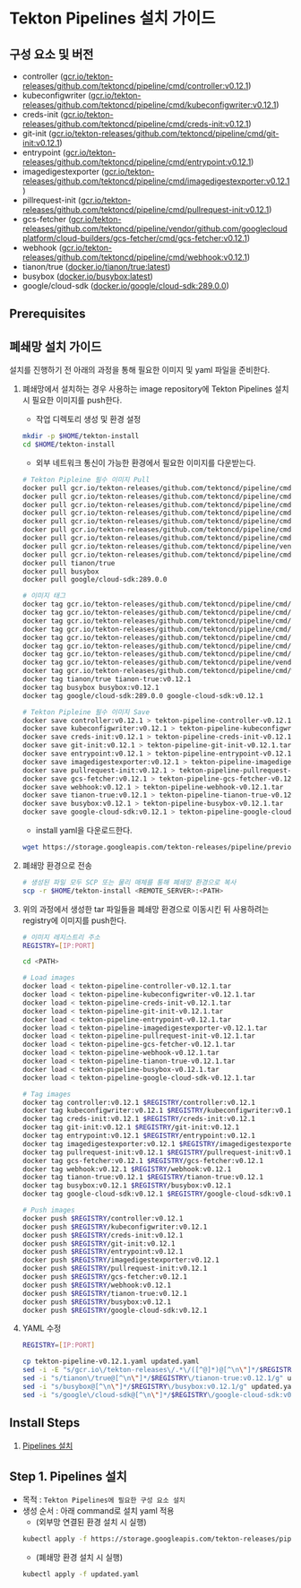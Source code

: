# Tekton Pipelines 설치 가이드

## 구성 요소 및 버전
* controller ([gcr.io/tekton-releases/github.com/tektoncd/pipeline/cmd/controller:v0.12.1](https://console.cloud.google.com/gcr/images/tekton-releases/GLOBAL/github.com/tektoncd/pipeline/cmd/controller@sha256:0ca86ec6f246f49c1ac643357fd1c8e73a474aaa216548807b1216a9ff12f7be/details?tab=info))
* kubeconfigwriter ([gcr.io/tekton-releases/github.com/tektoncd/pipeline/cmd/kubeconfigwriter:v0.12.1](https://console.cloud.google.com/gcr/images/tekton-releases/GLOBAL/github.com/tektoncd/pipeline/cmd/kubeconfigwriter@sha256:67dcd447b0c624befa12843ce9cc0bcfc502179bdb28d59563d761a7f3968509/details?tab=info))
* creds-init ([gcr.io/tekton-releases/github.com/tektoncd/pipeline/cmd/creds-init:v0.12.1](https://console.cloud.google.com/gcr/images/tekton-releases/GLOBAL/github.com/tektoncd/pipeline/cmd/creds-init@sha256:6266d023172dde7fa421f626074b4e7eedc7d7d5ff561c033d6d63ebfff4a2f2/details?tab=info))
* git-init ([gcr.io/tekton-releases/github.com/tektoncd/pipeline/cmd/git-init:v0.12.1](https://console.cloud.google.com/gcr/images/tekton-releases/GLOBAL/github.com/tektoncd/pipeline/cmd/git-init@sha256:d82c78288699dd6ee40c852b146cb3bd89b322b42fb3bc4feec28ea54bb7b36c/details?tab=info))
* entrypoint ([gcr.io/tekton-releases/github.com/tektoncd/pipeline/cmd/entrypoint:v0.12.1](https://console.cloud.google.com/gcr/images/tekton-releases/GLOBAL/github.com/tektoncd/pipeline/cmd/entrypoint@sha256:7f3db925f7660673a74b0e1030e65540adea36fe361ab7f06f5b5c47cdcef47d/details?tab=info))
* imagedigestexporter ([gcr.io/tekton-releases/github.com/tektoncd/pipeline/cmd/imagedigestexporter:v0.12.1](https://console.cloud.google.com/gcr/images/tekton-releases/GLOBAL/github.com/tektoncd/pipeline/cmd/imagedigestexporter@sha256:e8f08214baad9054bbed7be2b8617c6964b9a1c5405cf59eabcc3d3267a6253f/details?tab=info))
* pillrequest-init ([gcr.io/tekton-releases/github.com/tektoncd/pipeline/cmd/pullrequest-init:v0.12.1](https://console.cloud.google.com/gcr/images/tekton-releases/GLOBAL/github.com/tektoncd/pipeline/cmd/pullrequest-init@sha256:71e0226346e0d3d57af7c35b6cb907d42d3142e845b0f865ba0c86d3e248f3cb/details?tab=info))
* gcs-fetcher ([gcr.io/tekton-releases/github.com/tektoncd/pipeline/vendor/github.com/googlecloudplatform/cloud-builders/gcs-fetcher/cmd/gcs-fetcher:v0.12.1](https://console.cloud.google.com/gcr/images/tekton-releases/GLOBAL/github.com/tektoncd/pipeline/vendor/github.com/googlecloudplatform/cloud-builders/gcs-fetcher/cmd/gcs-fetcher@sha256:ae5721bf0d883947c3c13f519ca26129792f4058d5f9dfedd50174d9e7acb2bc/details?tab=info))
* webhook ([gcr.io/tekton-releases/github.com/tektoncd/pipeline/cmd/webhook:v0.12.1](https://console.cloud.google.com/gcr/images/tekton-releases/GLOBAL/github.com/tektoncd/pipeline/cmd/webhook@sha256:69f065d493244dbd50563b96f5474bf6590821a6308fd8c69c5ef06cf4d988b2/details?tab=info))
* tianon/true ([docker.io/tianon/true:latest](https://hub.docker.com/layers/tianon/true/latest/images/sha256-183cb5fd54142948ad88cc986a217465cfe8786cfdd89b1ed1fc49825da413a7?context=explore))
* busybox ([docker.io/busybox:latest](https://hub.docker.com/layers/busybox/library/busybox/latest/images/sha256-116dccaef9ca8b121565a39bd568ede437f084c94bb0642d2aba6b441e38d2f8?context=explore))
* google/cloud-sdk ([docker.io/google/cloud-sdk:289.0.0](https://hub.docker.com/layers/google/cloud-sdk/289.0.0/images/sha256-6e8676464c7581b2dc824956b112a61c95e4144642bec035e6db38e3384cae2e?context=explore))

## Prerequisites

## 폐쇄망 설치 가이드
설치를 진행하기 전 아래의 과정을 통해 필요한 이미지 및 yaml 파일을 준비한다.
1. 폐쇄망에서 설치하는 경우 사용하는 image repository에 Tekton Pipelines 설치 시 필요한 이미지를 push한다.
    * 작업 디렉토리 생성 및 환경 설정
    ```bash
    mkdir -p $HOME/tekton-install
    cd $HOME/tekton-install
    ```
    * 외부 네트워크 통신이 가능한 환경에서 필요한 이미지를 다운받는다.
    ```bash
    # Tekton Pipleine 필수 이미지 Pull
    docker pull gcr.io/tekton-releases/github.com/tektoncd/pipeline/cmd/controller:v0.12.1@sha256:0ca86ec6f246f49c1ac643357fd1c8e73a474aaa216548807b1216a9ff12f7be
    docker pull gcr.io/tekton-releases/github.com/tektoncd/pipeline/cmd/kubeconfigwriter:v0.12.1@sha256:67dcd447b0c624befa12843ce9cc0bcfc502179bdb28d59563d761a7f3968509
    docker pull gcr.io/tekton-releases/github.com/tektoncd/pipeline/cmd/creds-init:v0.12.1@sha256:6266d023172dde7fa421f626074b4e7eedc7d7d5ff561c033d6d63ebfff4a2f2
    docker pull gcr.io/tekton-releases/github.com/tektoncd/pipeline/cmd/git-init:v0.12.1@sha256:d82c78288699dd6ee40c852b146cb3bd89b322b42fb3bc4feec28ea54bb7b36c
    docker pull gcr.io/tekton-releases/github.com/tektoncd/pipeline/cmd/entrypoint:v0.12.1@sha256:7f3db925f7660673a74b0e1030e65540adea36fe361ab7f06f5b5c47cdcef47d
    docker pull gcr.io/tekton-releases/github.com/tektoncd/pipeline/cmd/imagedigestexporter:v0.12.1@sha256:e8f08214baad9054bbed7be2b8617c6964b9a1c5405cf59eabcc3d3267a6253f
    docker pull gcr.io/tekton-releases/github.com/tektoncd/pipeline/cmd/pullrequest-init:v0.12.1@sha256:71e0226346e0d3d57af7c35b6cb907d42d3142e845b0f865ba0c86d3e248f3cb
    docker pull gcr.io/tekton-releases/github.com/tektoncd/pipeline/vendor/github.com/googlecloudplatform/cloud-builders/gcs-fetcher/cmd/gcs-fetcher:v0.12.1@sha256:ae5721bf0d883947c3c13f519ca26129792f4058d5f9dfedd50174d9e7acb2bc
    docker pull gcr.io/tekton-releases/github.com/tektoncd/pipeline/cmd/webhook:v0.12.1@sha256:69f065d493244dbd50563b96f5474bf6590821a6308fd8c69c5ef06cf4d988b2
    docker pull tianon/true
    docker pull busybox
    docker pull google/cloud-sdk:289.0.0
   
    # 이미지 태그
    docker tag gcr.io/tekton-releases/github.com/tektoncd/pipeline/cmd/controller:v0.12.1@sha256:0ca86ec6f246f49c1ac643357fd1c8e73a474aaa216548807b1216a9ff12f7be controller:v0.12.1
    docker tag gcr.io/tekton-releases/github.com/tektoncd/pipeline/cmd/kubeconfigwriter:v0.12.1@sha256:67dcd447b0c624befa12843ce9cc0bcfc502179bdb28d59563d761a7f3968509 kubeconfigwriter:v0.12.1
    docker tag gcr.io/tekton-releases/github.com/tektoncd/pipeline/cmd/creds-init:v0.12.1@sha256:6266d023172dde7fa421f626074b4e7eedc7d7d5ff561c033d6d63ebfff4a2f2 creds-init:v0.12.1
    docker tag gcr.io/tekton-releases/github.com/tektoncd/pipeline/cmd/git-init:v0.12.1@sha256:d82c78288699dd6ee40c852b146cb3bd89b322b42fb3bc4feec28ea54bb7b36c git-init:v0.12.1
    docker tag gcr.io/tekton-releases/github.com/tektoncd/pipeline/cmd/entrypoint:v0.12.1@sha256:7f3db925f7660673a74b0e1030e65540adea36fe361ab7f06f5b5c47cdcef47d entrypoint:v0.12.1
    docker tag gcr.io/tekton-releases/github.com/tektoncd/pipeline/cmd/imagedigestexporter:v0.12.1@sha256:e8f08214baad9054bbed7be2b8617c6964b9a1c5405cf59eabcc3d3267a6253f imagedigestexporter:v0.12.1
    docker tag gcr.io/tekton-releases/github.com/tektoncd/pipeline/cmd/pullrequest-init:v0.12.1@sha256:71e0226346e0d3d57af7c35b6cb907d42d3142e845b0f865ba0c86d3e248f3cb pullrequest-init:v0.12.1
    docker tag gcr.io/tekton-releases/github.com/tektoncd/pipeline/vendor/github.com/googlecloudplatform/cloud-builders/gcs-fetcher/cmd/gcs-fetcher:v0.12.1@sha256:ae5721bf0d883947c3c13f519ca26129792f4058d5f9dfedd50174d9e7acb2bc gcs-fetcher:v0.12.1
    docker tag gcr.io/tekton-releases/github.com/tektoncd/pipeline/cmd/webhook:v0.12.1@sha256:69f065d493244dbd50563b96f5474bf6590821a6308fd8c69c5ef06cf4d988b2 webhook:v0.12.1
    docker tag tianon/true tianon-true:v0.12.1
    docker tag busybox busybox:v0.12.1
    docker tag google/cloud-sdk:289.0.0 google-cloud-sdk:v0.12.1
    
    # Tekton Pipleine 필수 이미지 Save
    docker save controller:v0.12.1 > tekton-pipeline-controller-v0.12.1.tar
    docker save kubeconfigwriter:v0.12.1 > tekton-pipeline-kubeconfigwriter-v0.12.1.tar
    docker save creds-init:v0.12.1 > tekton-pipeline-creds-init-v0.12.1.tar
    docker save git-init:v0.12.1 > tekton-pipeline-git-init-v0.12.1.tar
    docker save entrypoint:v0.12.1 > tekton-pipeline-entrypoint-v0.12.1.tar
    docker save imagedigestexporter:v0.12.1 > tekton-pipeline-imagedigestexporter-v0.12.1.tar
    docker save pullrequest-init:v0.12.1 > tekton-pipeline-pullrequest-init-v0.12.1.tar
    docker save gcs-fetcher:v0.12.1 > tekton-pipeline-gcs-fetcher-v0.12.1.tar
    docker save webhook:v0.12.1 > tekton-pipeline-webhook-v0.12.1.tar
    docker save tianon-true:v0.12.1 > tekton-pipeline-tianon-true-v0.12.1.tar
    docker save busybox:v0.12.1 > tekton-pipeline-busybox-v0.12.1.tar
    docker save google-cloud-sdk:v0.12.1 > tekton-pipeline-google-cloud-sdk-v0.12.1.tar
    ```
    * install yaml을 다운로드한다.
    ```bash
    wget https://storage.googleapis.com/tekton-releases/pipeline/previous/v0.12.1/release.yaml -O tekton-pipeline-v0.12.1.yaml 
    ```

2. 폐쇄망 환경으로 전송
    ```bash
    # 생성된 파일 모두 SCP 또는 물리 매체를 통해 폐쇄망 환경으로 복사
    scp -r $HOME/tekton-install <REMOTE_SERVER>:<PATH>
    ``` 

3. 위의 과정에서 생성한 tar 파일들을 폐쇄망 환경으로 이동시킨 뒤 사용하려는 registry에 이미지를 push한다.
    ```bash
    # 이미지 레지스트리 주소
    REGISTRY=[IP:PORT]
   
    cd <PATH> 
    
    # Load images
    docker load < tekton-pipeline-controller-v0.12.1.tar
    docker load < tekton-pipeline-kubeconfigwriter-v0.12.1.tar
    docker load < tekton-pipeline-creds-init-v0.12.1.tar
    docker load < tekton-pipeline-git-init-v0.12.1.tar
    docker load < tekton-pipeline-entrypoint-v0.12.1.tar
    docker load < tekton-pipeline-imagedigestexporter-v0.12.1.tar
    docker load < tekton-pipeline-pullrequest-init-v0.12.1.tar
    docker load < tekton-pipeline-gcs-fetcher-v0.12.1.tar
    docker load < tekton-pipeline-webhook-v0.12.1.tar
    docker load < tekton-pipeline-tianon-true-v0.12.1.tar
    docker load < tekton-pipeline-busybox-v0.12.1.tar
    docker load < tekton-pipeline-google-cloud-sdk-v0.12.1.tar
    
    # Tag images
    docker tag controller:v0.12.1 $REGISTRY/controller:v0.12.1
    docker tag kubeconfigwriter:v0.12.1 $REGISTRY/kubeconfigwriter:v0.12.1
    docker tag creds-init:v0.12.1 $REGISTRY/creds-init:v0.12.1
    docker tag git-init:v0.12.1 $REGISTRY/git-init:v0.12.1
    docker tag entrypoint:v0.12.1 $REGISTRY/entrypoint:v0.12.1
    docker tag imagedigestexporter:v0.12.1 $REGISTRY/imagedigestexporter:v0.12.1
    docker tag pullrequest-init:v0.12.1 $REGISTRY/pullrequest-init:v0.12.1
    docker tag gcs-fetcher:v0.12.1 $REGISTRY/gcs-fetcher:v0.12.1
    docker tag webhook:v0.12.1 $REGISTRY/webhook:v0.12.1
    docker tag tianon-true:v0.12.1 $REGISTRY/tianon-true:v0.12.1
    docker tag busybox:v0.12.1 $REGISTRY/busybox:v0.12.1
    docker tag google-cloud-sdk:v0.12.1 $REGISTRY/google-cloud-sdk:v0.12.1
    
    # Push images
    docker push $REGISTRY/controller:v0.12.1
    docker push $REGISTRY/kubeconfigwriter:v0.12.1
    docker push $REGISTRY/creds-init:v0.12.1
    docker push $REGISTRY/git-init:v0.12.1
    docker push $REGISTRY/entrypoint:v0.12.1
    docker push $REGISTRY/imagedigestexporter:v0.12.1
    docker push $REGISTRY/pullrequest-init:v0.12.1
    docker push $REGISTRY/gcs-fetcher:v0.12.1
    docker push $REGISTRY/webhook:v0.12.1
    docker push $REGISTRY/tianon-true:v0.12.1
    docker push $REGISTRY/busybox:v0.12.1
    docker push $REGISTRY/google-cloud-sdk:v0.12.1
    ```
4. YAML 수정
    ```bash
    REGISTRY=[IP:PORT]
    
    cp tekton-pipeline-v0.12.1.yaml updated.yaml
    sed -i -E "s/gcr.io\/tekton-releases\/.*\/([^@]*)@[^\n\"]*/$REGISTRY\/\1/g" updated.yaml
    sed -i "s/tianon\/true@[^\n\"]*/$REGISTRY\/tianon-true:v0.12.1/g" updated.yaml
    sed -i "s/busybox@[^\n\"]*/$REGISTRY\/busybox:v0.12.1/g" updated.yaml
    sed -i "s/google\/cloud-sdk@[^\n\"]*/$REGISTRY\/google-cloud-sdk:v0.12.1/g" updated.yaml
    ```

## Install Steps
1. [Pipelines 설치](#step-1-pipelines-설치)

## Step 1. Pipelines 설치
* 목적 : `Tekton Pipelines에 필요한 구성 요소 설치`
* 생성 순서 : 아래 command로 설치 yaml 적용
    * (외부망 연결된 환경 설치 시 실행)
    ```bash
    kubectl apply -f https://storage.googleapis.com/tekton-releases/pipeline/previous/v0.12.1/release.yaml
    ```
    * (폐쇄망 환경 설치 시 실행)
    ```bash
    kubectl apply -f updated.yaml 
    ```
